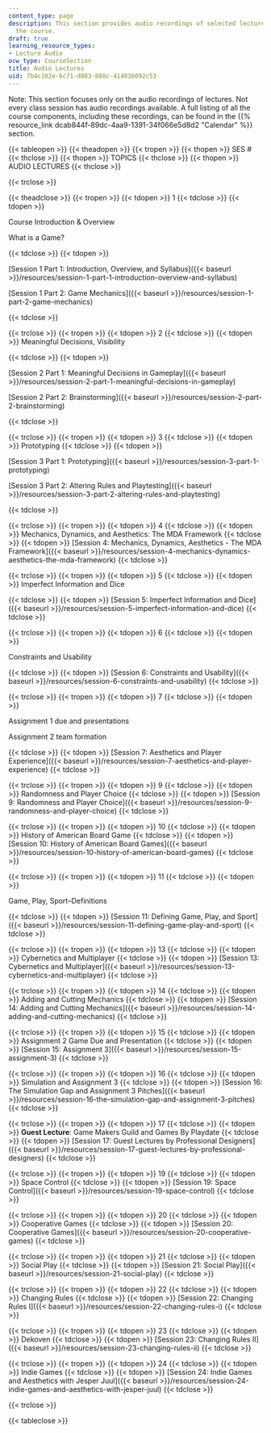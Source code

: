 ```yaml
---
content_type: page
description: This section provides audio recordings of selected lecture sessions of
  the course.
draft: true
learning_resource_types:
- Lecture Audio
ocw_type: CourseSection
title: Audio Lectures
uid: 7b4c102e-6c71-d883-888c-414036092c53
---
```

Note: This section focuses only on the audio recordings of lectures. Not every class session has audio recordings available. A full listing of all the course components, including these recordings, can be found in the {{% resource_link dcab844f-89dc-4aa9-1391-34f066e5d8d2 "Calendar" %}} section.

{{< tableopen >}}
{{< theadopen >}}
{{< tropen >}}
{{< thopen >}}
SES #
{{< thclose >}}
{{< thopen >}}
TOPICS
{{< thclose >}}
{{< thopen >}}
AUDIO LECTURES
{{< thclose >}}

{{< trclose >}}

{{< theadclose >}}
{{< tropen >}}
{{< tdopen >}}
1
{{< tdclose >}}
{{< tdopen >}}


Course Introduction & Overview

What is a Game?


{{< tdclose >}}
{{< tdopen >}}


[Session 1 Part 1: Introduction, Overview, and Syllabus]({{< baseurl >}}/resources/session-1-part-1-introduction-overview-and-syllabus)

[Session 1 Part 2: Game Mechanics]({{< baseurl >}}/resources/session-1-part-2-game-mechanics)


{{< tdclose >}}

{{< trclose >}}
{{< tropen >}}
{{< tdopen >}}
2
{{< tdclose >}}
{{< tdopen >}}
Meaningful Decisions, Visibility


{{< tdclose >}}
{{< tdopen >}}


[Session 2 Part 1: Meaningful Decisions in Gameplay]({{< baseurl >}}/resources/session-2-part-1-meaningful-decisions-in-gameplay)

[Session 2 Part 2: Brainstorming]({{< baseurl >}}/resources/session-2-part-2-brainstorming)


{{< tdclose >}}

{{< trclose >}}
{{< tropen >}}
{{< tdopen >}}
3
{{< tdclose >}}
{{< tdopen >}}
Prototyping
{{< tdclose >}}
{{< tdopen >}}


[Session 3 Part 1: Prototyping]({{< baseurl >}}/resources/session-3-part-1-prototyping)

[Session 3 Part 2: Altering Rules and Playtesting]({{< baseurl >}}/resources/session-3-part-2-altering-rules-and-playtesting)


{{< tdclose >}}

{{< trclose >}}
{{< tropen >}}
{{< tdopen >}}
4
{{< tdclose >}}
{{< tdopen >}}
Mechanics, Dynamics, and Aesthetics: The MDA Framework
{{< tdclose >}}
{{< tdopen >}}
[Session 4: Mechanics, Dynamics, Aesthetics - The MDA Framework]({{< baseurl >}}/resources/session-4-mechanics-dynamics-aesthetics-the-mda-framework)
{{< tdclose >}}

{{< trclose >}}
{{< tropen >}}
{{< tdopen >}}
5
{{< tdclose >}}
{{< tdopen >}}
Imperfect Information and Dice


{{< tdclose >}}
{{< tdopen >}}
[Session 5: Imperfect Information and Dice]({{< baseurl >}}/resources/session-5-imperfect-information-and-dice)
{{< tdclose >}}

{{< trclose >}}
{{< tropen >}}
{{< tdopen >}}
6
{{< tdclose >}}
{{< tdopen >}}


Constraints and Usability


{{< tdclose >}}
{{< tdopen >}}
[Session 6: Constraints and Usability]({{< baseurl >}}/resources/session-6-constraints-and-usability)
{{< tdclose >}}

{{< trclose >}}
{{< tropen >}}
{{< tdopen >}}
7
{{< tdclose >}}
{{< tdopen >}}


Assignment 1 due and presentations

Assignment 2 team formation


{{< tdclose >}}
{{< tdopen >}}
[Session 7: Aesthetics and Player Experience]({{< baseurl >}}/resources/session-7-aesthetics-and-player-experience)
{{< tdclose >}}

{{< trclose >}}
{{< tropen >}}
{{< tdopen >}}
9
{{< tdclose >}}
{{< tdopen >}}
Randomness and Player Choice
{{< tdclose >}}
{{< tdopen >}}
[Session 9: Randomness and Player Choice]({{< baseurl >}}/resources/session-9-randomness-and-player-choice)
{{< tdclose >}}

{{< trclose >}}
{{< tropen >}}
{{< tdopen >}}
10
{{< tdclose >}}
{{< tdopen >}}
History of American Board Game
{{< tdclose >}}
{{< tdopen >}}
[Session 10: History of American Board Games]({{< baseurl >}}/resources/session-10-history-of-american-board-games)
{{< tdclose >}}

{{< trclose >}}
{{< tropen >}}
{{< tdopen >}}
11
{{< tdclose >}}
{{< tdopen >}}


Game, Play, Sport–Definitions


{{< tdclose >}}
{{< tdopen >}}
[Session 11: Defining Game, Play, and Sport]({{< baseurl >}}/resources/session-11-defining-game-play-and-sport)
{{< tdclose >}}

{{< trclose >}}
{{< tropen >}}
{{< tdopen >}}
13
{{< tdclose >}}
{{< tdopen >}}
Cybernetics and Multiplayer
{{< tdclose >}}
{{< tdopen >}}
[Session 13: Cybernetics and Multiplayer]({{< baseurl >}}/resources/session-13-cybernetics-and-multiplayer)
{{< tdclose >}}

{{< trclose >}}
{{< tropen >}}
{{< tdopen >}}
14
{{< tdclose >}}
{{< tdopen >}}
Adding and Cutting Mechanics
{{< tdclose >}}
{{< tdopen >}}
[Session 14: Adding and Cutting Mechanics]({{< baseurl >}}/resources/session-14-adding-and-cutting-mechanics)
{{< tdclose >}}

{{< trclose >}}
{{< tropen >}}
{{< tdopen >}}
15
{{< tdclose >}}
{{< tdopen >}}
Assignment 2 Game Due and Presentation
{{< tdclose >}}
{{< tdopen >}}
[Session 15: Assignment 3]({{< baseurl >}}/resources/session-15-assignment-3)
{{< tdclose >}}

{{< trclose >}}
{{< tropen >}}
{{< tdopen >}}
16
{{< tdclose >}}
{{< tdopen >}}
Simulation and Assignment 3
{{< tdclose >}}
{{< tdopen >}}
[Session 16: The Simulation Gap and Assignment 3 Pitches]({{< baseurl >}}/resources/session-16-the-simulation-gap-and-assignment-3-pitches)
{{< tdclose >}}

{{< trclose >}}
{{< tropen >}}
{{< tdopen >}}
17
{{< tdclose >}}
{{< tdopen >}}
**Guest Lecture**: Game Makers Guild and Games By Playdate
{{< tdclose >}}
{{< tdopen >}}
[Session 17: Guest Lectures by Professional Designers]({{< baseurl >}}/resources/session-17-guest-lectures-by-professional-designers)
{{< tdclose >}}

{{< trclose >}}
{{< tropen >}}
{{< tdopen >}}
19
{{< tdclose >}}
{{< tdopen >}}
Space Control
{{< tdclose >}}
{{< tdopen >}}
[Session 19: Space Control]({{< baseurl >}}/resources/session-19-space-control)
{{< tdclose >}}

{{< trclose >}}
{{< tropen >}}
{{< tdopen >}}
20
{{< tdclose >}}
{{< tdopen >}}
Cooperative Games
{{< tdclose >}}
{{< tdopen >}}
[Session 20: Cooperative Games]({{< baseurl >}}/resources/session-20-cooperative-games)
{{< tdclose >}}

{{< trclose >}}
{{< tropen >}}
{{< tdopen >}}
21
{{< tdclose >}}
{{< tdopen >}}
Social Play
{{< tdclose >}}
{{< tdopen >}}
[Session 21: Social Play]({{< baseurl >}}/resources/session-21-social-play)
{{< tdclose >}}

{{< trclose >}}
{{< tropen >}}
{{< tdopen >}}
22
{{< tdclose >}}
{{< tdopen >}}
Changing Rules
{{< tdclose >}}
{{< tdopen >}}
[Session 22: Changing Rules I]({{< baseurl >}}/resources/session-22-changing-rules-i)
{{< tdclose >}}

{{< trclose >}}
{{< tropen >}}
{{< tdopen >}}
23
{{< tdclose >}}
{{< tdopen >}}
Dekoven
{{< tdclose >}}
{{< tdopen >}}
[Session 23: Changing Rules II]({{< baseurl >}}/resources/session-23-changing-rules-ii)
{{< tdclose >}}

{{< trclose >}}
{{< tropen >}}
{{< tdopen >}}
24
{{< tdclose >}}
{{< tdopen >}}
Indie Games
{{< tdclose >}}
{{< tdopen >}}
[Session 24: Indie Games and Aesthetics with Jesper Juul]({{< baseurl >}}/resources/session-24-indie-games-and-aesthetics-with-jesper-juul)
{{< tdclose >}}

{{< trclose >}}

{{< tableclose >}}